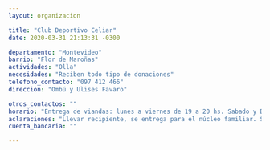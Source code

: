 ```yaml
---
layout: organizacion

title: "Club Deportivo Celiar"
date: 2020-03-31 21:13:31 -0300

departamento: "Montevideo"
barrio: "Flor de Maroñas"
actividades: "Olla"
necesidades: "Reciben todo tipo de donaciones"
telefono_contacto: "097 412 466"
direccion: "Ombú y Ulises Favaro"

otros_contactos: ""
horario: "Entrega de viandas: lunes a viernes de 19 a 20 hs. Sabado y Domingo de 17 a 18 hs"
aclaraciones: "Llevar recipiente, se entrega para el núcleo familiar. Se reciben donaciones de lunes a viernes de 17 a 20 hs; Sabado y Domingo de 16 a 18 hs."
cuenta_bancaria: ""

---
```

